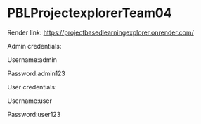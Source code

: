 # PBLProjectexplorerTeam04
Render link:
https://projectbasedlearningexplorer.onrender.com/

Admin credentials:

Username:admin

Password:admin123

User credentials:

Username:user

Password:user123
